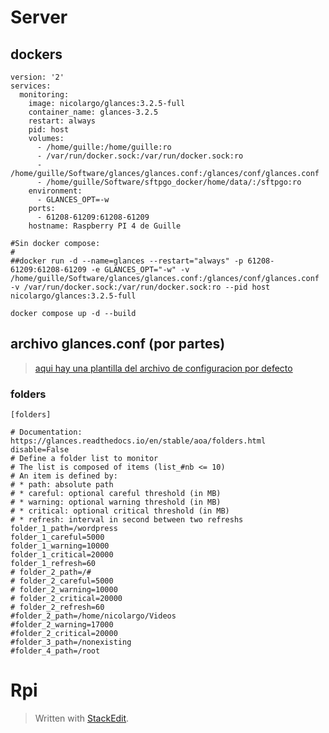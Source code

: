 # Server

## dockers

```
version: '2'
services:
  monitoring:
    image: nicolargo/glances:3.2.5-full
    container_name: glances-3.2.5
    restart: always
    pid: host
    volumes:
      - /home/guille:/home/guille:ro
      - /var/run/docker.sock:/var/run/docker.sock:ro
      - /home/guille/Software/glances/glances.conf:/glances/conf/glances.conf
      - /home/guille/Software/sftpgo_docker/home/data/:/sftpgo:ro
    environment:
      - GLANCES_OPT=-w
    ports:
      - 61208-61209:61208-61209
    hostname: Raspberry PI 4 de Guille

#Sin docker compose:
#
##docker run -d --name=glances --restart="always" -p 61208-61209:61208-61209 -e GLANCES_OPT="-w" -v /home/guille/Software/glances/glances.conf:/glances/conf/glances.conf -v /var/run/docker.sock:/var/run/docker.sock:ro --pid host nicolargo/glances:3.2.5-full
```
```
docker compose up -d --build
```
## archivo glances.conf (por partes)

> [aqui hay una plantilla del archivo de configuracion por defecto](https://raw.githubusercontent.com/nicolargo/glances/master/conf/glances.conf)

### folders
```
[folders]

# Documentation: https://glances.readthedocs.io/en/stable/aoa/folders.html
disable=False
# Define a folder list to monitor
# The list is composed of items (list_#nb <= 10)
# An item is defined by:
# * path: absolute path
# * careful: optional careful threshold (in MB)
# * warning: optional warning threshold (in MB)
# * critical: optional critical threshold (in MB)
# * refresh: interval in second between two refreshs
folder_1_path=/wordpress
folder_1_careful=5000
folder_1_warning=10000
folder_1_critical=20000
folder_1_refresh=60
# folder_2_path=/#
# folder_2_careful=5000
# folder_2_warning=10000
# folder_2_critical=20000
# folder_2_refresh=60
#folder_2_path=/home/nicolargo/Videos
#folder_2_warning=17000
#folder_2_critical=20000
#folder_3_path=/nonexisting
#folder_4_path=/root
```

# Rpi





> Written with [StackEdit](https://stackedit.io/).
<!--stackedit_data:
eyJoaXN0b3J5IjpbLTIwMzA3MDE5NjksOTI4Mjg1OTUzLDExMD
IxMzc2NjUsLTQxNDM0MjIxNl19
-->